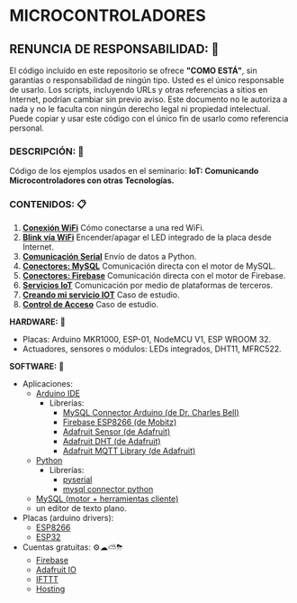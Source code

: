 # MICROCONTROLADORES

## RENUNCIA DE RESPONSABILIDAD: 📢
El código incluído en este repositorio se ofrece **"COMO ESTÁ"**, sin garantías o responsabilidad de ningún tipo. Usted es el único responsable de usarlo. Los scripts, incluyendo URLs y otras referencias a sitios en Internet, podrían cambiar sin previo aviso. Este documento no le autoriza a nada y no le faculta con ningún derecho legal ni propiedad intelectual. Puede copiar y usar este código con el único fin de usarlo como referencia personal.

### DESCRIPCIÓN: 🚀
Código de los ejemplos usados en el seminario: **IoT: Comunicando Microcontroladores con otras Tecnologías.**

### CONTENIDOS: 📋

1. **[Conexión WiFi](https://github.com/mauricioge/microcontroladores/tree/master/1.%20Conexi%C3%B3n%20WiFi)** Cómo conectarse a una red WiFi.
2. **[Blink vía WiFi](https://github.com/mauricioge/microcontroladores/tree/master/2.%20Blink%20v%C3%ADa%20WiFi)** Encender/apagar el LED integrado de la placa desde Internet.
3. **[Comunicación Serial](https://github.com/mauricioge/microcontroladores/tree/master/3.%20Comunicaci%C3%B3n%20Serial)** Envío de datos a Python.
4. **[Conectores: MySQL](https://github.com/mauricioge/microcontroladores/tree/master/4.%20Conectores:%20MySQL)** Comunicación directa con el motor de MySQL.
5. **[Conectores: Firebase](https://github.com/mauricioge/microcontroladores/tree/master/5.%20Conectores:%20Firebase)** Comunicación directa con el motor de Firebase.
6. **[Servicios IoT](https://github.com/mauricioge/microcontroladores/tree/master/6.%20Servicios%20IoT)** Comunicación por medio de plataformas de terceros.
7. **[Creando mi servicio IOT](https://github.com/mauricioge/microcontroladores/tree/master/7.%20Creando%20mi%20servicio%20IoT)** Caso de estudio.
8. **[Control de Acceso](https://github.com/mauricioge/microcontroladores/tree/master/8.%20Control%20de%20Acceso)** Caso de estudio.

**HARDWARE:** 🔩
- Placas: Arduino MKR1000, ESP-01, NodeMCU V1, ESP WROOM 32.
- Actuadores, sensores o módulos: LEDs integrados, DHT11, MFRC522.

**SOFTWARE:** 💾
- Aplicaciones:
    + [Arduino IDE](https://www.arduino.cc/en/main/software/)
        * Librerías:
            - [MySQL Connector Arduino (de Dr. Charles Bell)](https://github.com/ChuckBell/MySQL_Connector_Arduino)
            - [Firebase ESP8266 (de Mobitz)](https://github.com/mobizt/Firebase-ESP8266)
            - [Adafruit Sensor (de Adafruit)](https://github.com/adafruit/Adafruit_Sensor)
            - [Adafruit DHT (de Adafruit)](https://github.com/adafruit/DHT-sensor-library)
            - [Adafruit MQTT Library (de Adafruit)](https://github.com/adafruit/Adafruit_MQTT_Library)
    + [Python](https://www.python.org/downloads/)
        * Librerías:
            - [pyserial](https://pypi.org/project/pyserial/)
            - [mysql connector python](https://pypi.org/project/mysql-connector-python/)
    + [MySQL (motor + herramientas cliente)](https://dev.mysql.com/downloads/workbench/)
    + un editor de texto plano.
- Placas (arduino drivers):
    + [ESP8266](http://arduino.esp8266.com/stable/package_esp8266com_index.json)
    + [ESP32](http://dl.espressif.com/dl/package_esp32_index.json)
- Cuentas gratuitas: ⚙☁⛅⛈
    + [Firebase](https://firebase.google.com/)
    + [Adafruit IO](https://io.adafruit.com/)
    + [IFTTT](https://ifttt.com/)
    + [Hosting](https://www.000webhost.com/)
